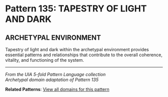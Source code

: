 # Pattern 135: TAPESTRY OF LIGHT AND DARK

## ARCHETYPAL ENVIRONMENT

Tapestry of light and dark within the archetypal environment provides essential patterns and relationships that contribute to the overall coherence, vitality, and functioning of the system.

---

*From the UIA 5-fold Pattern Language collection*  
*Archetypal domain adaptation of Pattern 135*

**Related Patterns**: [View all domains for this pattern](../../UIA/md/T135%20TAPESTRY%20OF%20LIGHT%20AND%20DARK.md)
